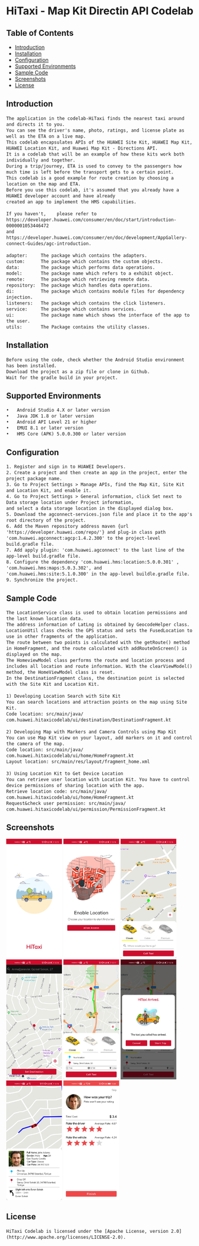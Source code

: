 # HiTaxi - Map Kit Directin API Codelab

## Table of Contents

 * [Introduction](#introduction)
 * [Installation](#installation)
 * [Configuration ](#configuration )
 * [Supported Environments](#supported-environments)
 * [Sample Code](#sample-code)
 * [Screenshots](#screenshots)
 * [License](#license)


## Introduction
	The application in the codelab-HiTaxi finds the nearest taxi around and directs it to you.
	You can see the driver's name, photo, ratings, and license plate as well as the ETA on a live map.
    This codelab encapsulates APIs of the HUAWEI Site Kit, HUAWEI Map Kit, HUAWEI Location Kit, and Huawei Map Kit - Directions API.
    It is a codelab that will be an example of how these kits work both individually and together.
	During a trip/journey, ETA is used to convey to the passengers how much time is left before the transport gets to a certain point.
	This codelab is a good example for route creation by choosing a location on the map and ETA.
    Before you use this codelab, it's assumed that you already have a HUAWEI developer account and have already
    created an app to implement the HMS capabilities.

    If you haven't,    please refer to https://developer.huawei.com/consumer/en/doc/start/introduction-0000001053446472
    and https://developer.huawei.com/consumer/en/doc/development/AppGallery-connect-Guides/agc-introduction.

	adapter: 	 The package which contains the adapters.
	custom: 	 The package which contains the custom objects.
	data: 		 The package which performs data operations.
    model:       The package name which refers to a exhibit object.
	remote:		 The package which retrieving remote data.
	repository:  The package which handles data operations.
	di:			 The package which contains module files for dependency injection.
	listeners:	 The package which contains the click listeners.
	service:	 The package which contains services.
    ui:          The package name which shows the interface of the app to the user.
    utils:       The Package contains the utility classes.



## Installation
    Before using the code, check whether the Android Studio environment has been installed.
    Download the project as a zip file or clone in Github.
    Wait for the gradle build in your project.

## Supported Environments
	•	Android Studio 4.X or later version
	•	Java JDK 1.8 or later version
	•	Android API Level 21 or higher
	•	EMUI 8.1 or later version
	•	HMS Core (APK) 5.0.0.300 or later version

## Configuration
    1. Register and sign in to HUAWEI Developers.
    2. Create a project and then create an app in the project, enter the project package name.
    3. Go to Project Settings > Manage APIs, find the Map Kit, Site Kit and Location Kit, and enable it.
    4. Go to Project Settings > General information, click Set next to Data storage location under Project information,
    and select a data storage location in the displayed dialog box.
    5. Download the agconnect-services.json file and place it to the app's root directory of the project.
    6. Add the Maven repository address maven {url 'https://developer.huawei.com/repo/'} and plug-in class path
    'com.huawei.agconnect:agcp:1.4.2.300' to the project-level build.gradle file.
    7. Add apply plugin: 'com.huawei.agconnect' to the last line of the app-level build.gradle file.
    8. Configure the dependency 'com.huawei.hms:location:5.0.0.301' , 'com.huawei.hms:maps:5.0.3.302', and
    'com.huawei.hms:site:5.1.0.300' in the app-level buildle.gradle file.
    9. Synchronize the project.


## Sample Code
    The LocationService class is used to obtain location permissions and the last known location data.
	The address information of LatLng is obtained by GeocodeHelper class.
	LocationUtil class checks the GPS status and sets the FusedLocation to use in other fragments of the application.
	The route between two points is calculated with the getRoute() method in HomeFragment, and the route calculated with addRouteOnScreen() is displayed on the map.
	The HomeviewModel class performs the route and location process and includes all location and route information. With the clearViewModel() method, the HomeViewModel class is reset.
	In the DestinationFragment class, the destination point is selected with the Site Kit and Location Kit.

    1) Developing Location Search with Site Kit
    You can search locations and attraction points on the map using Site Kit.
    Code location: src/main/java/ com.huawei.hitaxicodelab/ui/destination/DestinationFragment.kt

    2) Developing Map with Markers and Camera Controls using Map Kit
    You can use Map Kit view on your layout, add markers on it and control the camera of the map.
    Code location: src/main/java/ com.huawei.hitaxicodelab/ui/home/HomeFragment.kt
	Layout location: src/main/res/layout/fragment_home.xml

    3) Using Location Kit to Get Device Location
    You can retrieve user location with Location Kit. You have to control device permissions of sharing location with the app.
    Retrieve location code: src/main/java/ com.huawei.hitaxicodelab/ui/home/HomeFragment.kt
	Request&check user permission: src/main/java/ com.huawei.hitaxicodelab/ui/permission/PermissionFragment.kt

## Screenshots
<img src="screenshots/1-splash.jpg" width="150"> <img src="screenshots/2-permission.jpg" width="150"> <img src="screenshots/3-home.jpg" width="150">
<img src="screenshots/4-destination.jpg" width="150"> <img src="screenshots/5-route.jpg" width="150"> <img src="screenshots/6-start_trip.jpg" width="150">
<img src="screenshots/7-trip.jpg" width="150"> <img src="screenshots/8-rate.jpg" width="150">

##  License
    HiTaxi Codelab is licensed under the [Apache License, version 2.0](http://www.apache.org/licenses/LICENSE-2.0).
